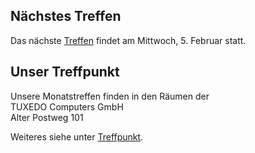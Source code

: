 ## Nächstes Treffen
Das nächste [Treffen](/Treffen/Termine/02_2025/) findet am Mittwoch, 5. Februar statt.  


## Unser Treffpunkt

Unsere Monatstreffen finden in den Räumen der  
TUXEDO Computers GmbH  
Alter Postweg 101  

Weiteres siehe unter [Treffpunkt](/Treffen/Treffpunkt/).
